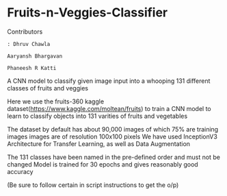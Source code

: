 # Fruits-n-Veggies-Classifier
Contributors

    : Dhruv Chawla 

    Aaryansh Bhargavan

    Phaneesh R Katti
A CNN model to classify given image input into a whooping 131 different classes of fruits and veggies

Here we use the fruits-360 kaggle dataset(https://www.kaggle.com/moltean/fruits)
to train a CNN model to learn to classify objects into 131 varities of fruits and vegetables

The dataset by default has about 90,000 images of which 75% are training images
images are of resolution 100x100 pixels
We have used InceptionV3 Architecture for Transfer Learning, as well as Data Augmentation

The 131 classes have been named in the pre-defined order and must not be changed
Model is trained for 30 epochs and gives reasonably good accuracy

(Be sure to follow certain in script instructions to get the o/p)
